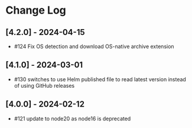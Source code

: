 # Change Log

## [4.2.0] - 2024-04-15

- #124 Fix OS detection and download OS-native archive extension

## [4.1.0] - 2024-03-01

- #130 switches to use Helm published file to read latest version instead of using GitHub releases

## [4.0.0] - 2024-02-12

- #121 update to node20 as node16 is deprecated
